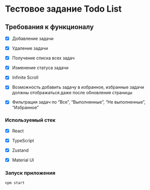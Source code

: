 # Тестовое задание Todo List

## Требования к функционалу

-[x] Добавление задачи
-[x] Удаление задачи
-[x] Получение списка всех задач
-[x] Изменение статуса задачи
-[x] Infinite Scroll
-[x] Возможность добавить задачу в избранное, избранные задачи должны отображаться даже после обновления страницы
-[x] Фильтрация задач по “Все”, “Выполненные”, “Не выполненные”, “Избранное”


### Используемый стек 

-[x] React
-[x] TypeScript
-[x] Zustand
-[x] Material UI


### Запуск приложения

```
npm start
```


